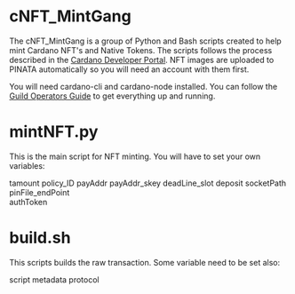 # **cNFT_MintGang**

The cNFT_MintGang is a group of Python and Bash scripts created to help mint Cardano NFT's and Native Tokens.
The scripts follows the process described in the [Cardano Developer Portal](https://developers.cardano.org).
NFT images are uploaded to PINATA automatically so you will need an account with them first. 

You will need cardano-cli and cardano-node installed. You can follow the [Guild Operators Guide](https://cardano-community.github.io/guild-operators/) to get everything up and running.

# **mintNFT.py**
This is the main script for NFT minting. You will have to set your own variables:

tamount
policy_ID
payAddr
payAddr_skey
deadLine_slot
deposit
socketPath
pinFile_endPoint  
authToken

# **build.sh**
This scripts builds the raw transaction. Some variable need to be set also:

script
metadata
protocol








